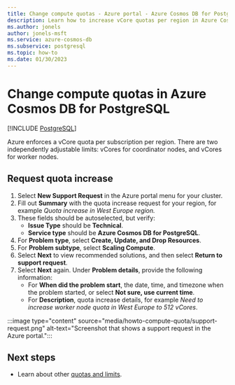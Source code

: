 ```yaml
---
title: Change compute quotas - Azure portal - Azure Cosmos DB for PostgreSQL
description: Learn how to increase vCore quotas per region in Azure Cosmos DB for PostgreSQL from the Azure portal.
ms.author: jonels
author: jonels-msft
ms.service: azure-cosmos-db
ms.subservice: postgresql
ms.topic: how-to
ms.date: 01/30/2023
---
```


# Change compute quotas in Azure Cosmos DB for PostgreSQL

[!INCLUDE [PostgreSQL](../includes/appliesto-postgresql.md)]

Azure enforces a vCore quota per subscription per region. There are two
independently adjustable limits: vCores for coordinator nodes, and vCores for
worker nodes.

## Request quota increase

1. Select **New Support Request** in the Azure portal menu for your
   cluster.
2. Fill out **Summary** with the quota increase request for your region, for
   example *Quota increase in West Europe region.*
3. These fields should be autoselected, but verify:
   - **Issue Type** should be **Technical**.
   - **Service type** should be **Azure Cosmos DB for PostgreSQL**.
4. For **Problem type**, select **Create, Update, and Drop Resources**.
5. For **Problem subtype**, select **Scaling Compute**.
6. Select **Next** to view recommended solutions, and then select **Return to support request**.
7. Select **Next** again. Under **Problem details**, provide the following information:
   - For **When did the problem start**, the date, time, and timezone when the problem started, or select **Not sure, use current time**.
   - For **Description**, quota increase details, for example *Need to increase worker node quota in West Europe to 512 vCores*.

:::image type="content" source="media/howto-compute-quota/support-request.png" alt-text="Screenshot that shows a support request in the Azure portal.":::

## Next steps

* Learn about other [quotas and limits](reference-limits.md).
